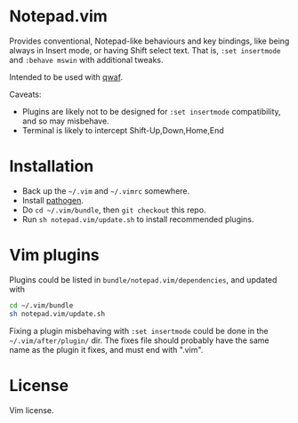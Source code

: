 Notepad.vim
===========

Provides conventional, Notepad-like behaviours and key bindings,
like being always in Insert mode, or having Shift select text.
That is, `:set insertmode` and `:behave mswin` with additional tweaks.

Intended to be used with [qwaf](https://github.com/forgottenswitch/qwaf).

Caveats:
* Plugins are likely not to be designed for
  `:set insertmode` compatibility, and so may misbehave.
* Terminal is likely to intercept Shift-Up,Down,Home,End

# Installation
- Back up the `~/.vim` and `~/.vimrc` somewhere.
- Install [pathogen](https://github.com/tpope/vim-pathogen).
- Do `cd ~/.vim/bundle`, then `git checkout` this repo.
- Run `sh notepad.vim/update.sh` to install recommended plugins.

# Vim plugins
Plugins could be listed in `bundle/notepad.vim/dependencies`, and updated with
```sh
cd ~/.vim/bundle
sh notepad.vim/update.sh
```

Fixing a plugin misbehaving with `:set insertmode` could be done in the
`~/.vim/after/plugin/` dir.
The fixes file should probably have the same name as the plugin it fixes,
and must end with ".vim".

# License
Vim license.
